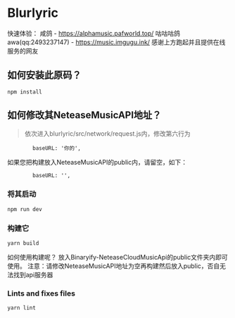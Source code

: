# Blurlyric

快速体验：
<a herf="https://alphamusic.pafworld.top/">咸鸽 - https://alphamusic.pafworld.top/</a>
<a herf="https://music.imgugu.ink/">咕咕咕鸽awa(qq:2493237147) - https://music.imgugu.ink/</a>
感谢上方跑起并且提供在线服务的网友


## 如何安装此原码？
```
npm install
```
## 如何修改其NeteaseMusicAPI地址？
> 依次进入blurlyric/src/network/request.js内，修改第六行为
```
        baseURL: '你的',
```
如果您把构建放入NeteaseMusicAPI的public内，请留空，如下：
```
        baseURL: '',
```

### 将其启动
```
npm run dev
```

### 构建它
```
yarn build
```

如何使用构建呢？
放入<a herf="https://github.com/Binaryify/NeteaseCloudMusicApi">Binaryify-NeteaseCloudMusicApi</a>的public文件夹内即可使用。
注意：请修改NeteaseMusicAPI地址为空再构建然后放入public，否自无法找到api服务器

### Lints and fixes files
```
yarn lint
```

